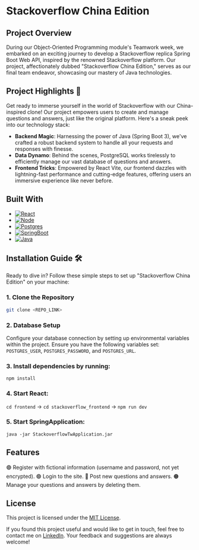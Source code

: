 # Stackoverflow China Edition

## Project Overview

During our Object-Oriented Programming module's Teamwork week, we embarked on an exciting journey to develop a Stackoverflow replica Spring Boot Web API, inspired by the renowned Stackoverflow platform. Our project, affectionately dubbed "Stackoverflow China Edition," serves as our final team endeavor, showcasing our mastery of Java technologies.

## Project Highlights 🚀

Get ready to immerse yourself in the world of Stackoverflow with our China-inspired clone! Our project empowers users to create and manage questions and answers, just like the original platform. Here's a sneak peek into our technology stack:

- **Backend Magic**: Harnessing the power of Java (Spring Boot 3), we've crafted a robust backend system to handle all your requests and responses with finesse.
- **Data Dynamo**: Behind the scenes, PostgreSQL works tirelessly to efficiently manage our vast database of questions and answers.
- **Frontend Tricks**: Empowered by React Vite, our frontend dazzles with lightning-fast performance and cutting-edge features, offering users an immersive experience like never before.

## Built With
* [![React][React.js]][React-url]
* [![Node][NodeJs]][NodeJs-url]
* [![Postgres][PostgreSQL]][Postgres-url]
* [![SpringBoot][Spring]][SpringBoot-url]
* [![Java][Java]][Java-url]

## Installation Guide 🛠️

Ready to dive in? Follow these simple steps to set up "Stackoverflow China Edition" on your machine:

### 1. Clone the Repository

```bash
git clone <REPO_LINK>
```

### 2. Database Setup

Configure your database connection by setting up environmental variables within the project. Ensure you have the following variables set: `POSTGRES_USER`, `POSTGRES_PASSWORD`, and `POSTGRES_URL`.

### 3. Install dependencies by running:

`npm install`

### 4. Start React:

`cd frontend` -> `cd stackoverflow_frontend` -> `npm run dev`

### 5. Start SpringApplication:

`java -jar StackoverflowTwApplication.jar`

## Features

🟣 Register with fictional information (username and password, not yet encrypted).
🟢 Login to the site.
🔵 Post new questions and answers.
🟠 Manage your questions and answers by deleting them.

## License

This project is licensed under the [MIT License](https://opensource.org/licenses/MIT).

If you found this project useful and would like to get in touch, feel free to contact me on [LinkedIn](https://www.linkedin.com/in/igirb/). Your feedback and suggestions are always welcome!

<!-- MARKDOWN LINKS & IMAGES -->
<!-- https://www.markdownguide.org/basic-syntax/#reference-style-links -->
[React.js]: https://img.shields.io/badge/React-20232A?style=for-the-badge&logo=react&logoColor=61DAFB
[React-url]: https://reactjs.org/
[PostgreSQL]:https://img.shields.io/badge/postgres-%23316192.svg?style=for-the-badge&logo=postgresql&logoColor=white
[Postgres-url]:https://www.postgresql.org/
[Spring]:https://img.shields.io/badge/spring-%236DB33F.svg?style=for-the-badge&logo=spring&logoColor=white
[SpringBoot-url]:https://spring.io/projects/spring-boot
[NodeJs]:https://img.shields.io/badge/Node.js-43853D?style=for-the-badge&logo=node.js&logoColor=white
[NodeJs-url]:https://nodejs.org/en
[Java]:https://img.shields.io/badge/Java-ED8B00?style=for-the-badge&logo=openjdk&logoColor=white
[Java-url]:https://www.java.com/en/
